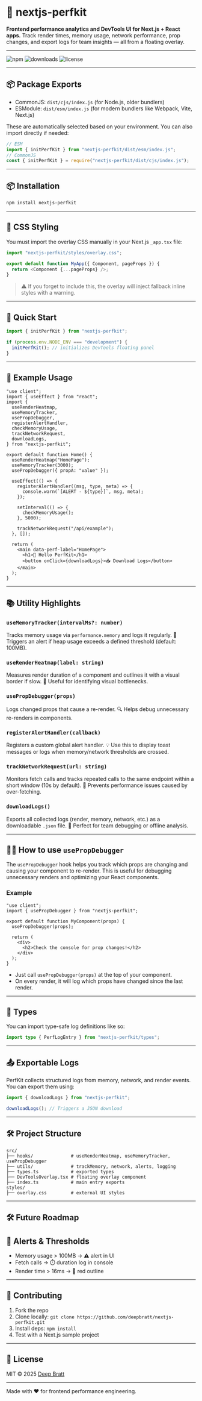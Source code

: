 # 🚀 nextjs-perfkit

**Frontend performance analytics and DevTools UI for Next.js + React apps.**
Track render times, memory usage, network performance, prop changes, and export logs for team insights — all from a floating overlay.

---

![npm](https://img.shields.io/npm/v/nextjs-perfkit)
![downloads](https://img.shields.io/npm/dm/nextjs-perfkit)
![license](https://img.shields.io/npm/l/nextjs-perfkit)

---

## 📦 Package Exports

- CommonJS: `dist/cjs/index.js` (for Node.js, older bundlers)
- ESModule: `dist/esm/index.js` (for modern bundlers like Webpack, Vite, Next.js)

These are automatically selected based on your environment. You can also import directly if needed:

```js
// ESM
import { initPerfKit } from "nextjs-perfkit/dist/esm/index.js";
// CommonJS
const { initPerfKit } = require("nextjs-perfkit/dist/cjs/index.js");
```

---

## 📦 Installation

```bash
npm install nextjs-perfkit
```

---

## 🎨 CSS Styling

You must import the overlay CSS manually in your Next.js `_app.tsx` file:

```ts
import "nextjs-perfkit/styles/overlay.css";

export default function MyApp({ Component, pageProps }) {
  return <Component {...pageProps} />;
}
```

> ⚠️ If you forget to include this, the overlay will inject fallback inline styles with a warning.

---

## 🚀 Quick Start

```ts
import { initPerfKit } from "nextjs-perfkit";

if (process.env.NODE_ENV === "development") {
  initPerfKit(); // initializes DevTools floating panel
}
```

---

## 🧪 Example Usage

```tsx
"use client";
import { useEffect } from "react";
import {
  useRenderHeatmap,
  useMemoryTracker,
  usePropDebugger,
  registerAlertHandler,
  checkMemoryUsage,
  trackNetworkRequest,
  downloadLogs,
} from "nextjs-perfkit";

export default function Home() {
  useRenderHeatmap("HomePage");
  useMemoryTracker(3000);
  usePropDebugger({ propA: "value" });

  useEffect(() => {
    registerAlertHandler((msg, type, meta) => {
      console.warn(`[ALERT - ${type}]`, msg, meta);
    });

    setInterval(() => {
      checkMemoryUsage();
    }, 5000);

    trackNetworkRequest("/api/example");
  }, []);

  return (
    <main data-perf-label="HomePage">
      <h1>🚀 Hello PerfKit</h1>
      <button onClick={downloadLogs}>📥 Download Logs</button>
    </main>
  );
}
```

---

## 📚 Utility Highlights

### `useMemoryTracker(intervalMs?: number)`

Tracks memory usage via `performance.memory` and logs it regularly.
🚨 Triggers an alert if heap usage exceeds a defined threshold (default: 100MB).

### `useRenderHeatmap(label: string)`

Measures render duration of a component and outlines it with a visual border if slow.
📏 Useful for identifying visual bottlenecks.

### `usePropDebugger(props)`

Logs changed props that cause a re-render.
🔍 Helps debug unnecessary re-renders in components.

### `registerAlertHandler(callback)`

Registers a custom global alert handler.
💡 Use this to display toast messages or logs when memory/network thresholds are crossed.

### `trackNetworkRequest(url: string)`

Monitors fetch calls and tracks repeated calls to the same endpoint within a short window (10s by default).
📡 Prevents performance issues caused by over-fetching.

### `downloadLogs()`

Exports all collected logs (render, memory, network, etc.) as a downloadable `.json` file.
📝 Perfect for team debugging or offline analysis.

---

## 🕵️‍♂️ How to use `usePropDebugger`

The `usePropDebugger` hook helps you track which props are changing and causing your component to re-render.
This is useful for debugging unnecessary renders and optimizing your React components.

### Example

```tsx
"use client";
import { usePropDebugger } from "nextjs-perfkit";

export default function MyComponent(props) {
  usePropDebugger(props);

  return (
    <div>
      <h2>Check the console for prop changes!</h2>
    </div>
  );
}
```

- Just call `usePropDebugger(props)` at the top of your component.
- On every render, it will log which props have changed since the last render.

---

## 📑 Types

You can import type-safe log definitions like so:

```ts
import type { PerfLogEntry } from "nextjs-perfkit/types";
```

---

## 📤 Exportable Logs

PerfKit collects structured logs from memory, network, and render events.
You can export them using:

```ts
import { downloadLogs } from "nextjs-perfkit";

downloadLogs(); // Triggers a JSON download
```

---

## 🛠 Project Structure

```
src/
├── hooks/              # useRenderHeatmap, useMemoryTracker, usePropDebugger
├── utils/              # trackMemory, network, alerts, logging
├── types.ts            # exported types
├── DevToolsOverlay.tsx # floating overlay component
├── index.ts            # main entry exports
styles/
├── overlay.css         # external UI styles
```

---

## 🛠 Future Roadmap

## 📢 Alerts & Thresholds

- Memory usage > 100MB → ⚠️ alert in UI
- Fetch calls → ⏱️ duration log in console
- Render time > 16ms → 🔴 red outline

---

## 👥 Contributing

1. Fork the repo
2. Clone locally: `git clone https://github.com/deepbratt/nextjs-perfkit.git`
3. Install deps: `npm install`
4. Test with a Next.js sample project

---

## 📝 License

MIT © 2025 [Deep Bratt](https://github.com/deepbratt)

---

Made with ❤️ for frontend performance engineering.
